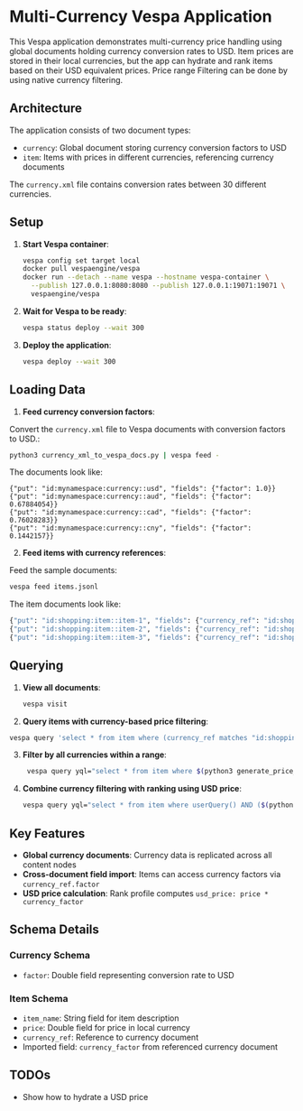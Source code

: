 # Multi-Currency Vespa Application

This Vespa application demonstrates multi-currency price handling using global documents holding currency conversion rates to USD.
Item prices are stored in their local currencies, but the app can hydrate and rank items based on their USD equivalent prices.
Price range Filtering can be done by using native currency filtering.

## Architecture

The application consists of two document types:
- `currency`: Global document storing currency conversion factors to USD
- `item`: Items with prices in different currencies, referencing currency documents

The `currency.xml` file contains conversion rates between 30 different currencies.

## Setup

1. **Start Vespa container**:
   ```bash
   vespa config set target local
   docker pull vespaengine/vespa
   docker run --detach --name vespa --hostname vespa-container \
     --publish 127.0.0.1:8080:8080 --publish 127.0.0.1:19071:19071 \
     vespaengine/vespa
   ```

2. **Wait for Vespa to be ready**:
   ```bash
   vespa status deploy --wait 300
   ```

3. **Deploy the application**:
   ```bash
   vespa deploy --wait 300
   ```

## Loading Data

1. **Feed currency conversion factors**:

Convert the `currency.xml` file to Vespa documents with conversion factors to USD.:
```bash
python3 currency_xml_to_vespa_docs.py | vespa feed -
```

The documents look like:
```jsonl
{"put": "id:mynamespace:currency::usd", "fields": {"factor": 1.0}}
{"put": "id:mynamespace:currency::aud", "fields": {"factor": 0.67884054}}
{"put": "id:mynamespace:currency::cad", "fields": {"factor": 0.76028283}}
{"put": "id:mynamespace:currency::cny", "fields": {"factor": 0.1442157}}
```

2. **Feed items with currency references**:

Feed the sample documents:

```bash
vespa feed items.jsonl
```

The item documents look like: 
 
```bash
{"put": "id:shopping:item::item-1", "fields": {"currency_ref": "id:shopping:currency::usd", "price": 3836, "item_name": "emerald gemstone bracelet"}}
{"put": "id:shopping:item::item-2", "fields": {"currency_ref": "id:shopping:currency::usd", "price": 14, "item_name": "Handmade ceramic ring dish"}}
{"put": "id:shopping:item::item-3", "fields": {"currency_ref": "id:shopping:currency::usd", "price": 45, "item_name": "Handmade wooden cutting board"}}
```

## Querying

1. **View all documents**:
   ```bash
   vespa visit
   ```

2. **Query items with currency-based price filtering**:
```bash
vespa query 'select * from item where (currency_ref matches "id:shopping:currency::usd" and price >= 4000.0)'
```

3. **Filter by all currencies within a range**:
   ```bash
    vespa query yql="select * from item where $(python3 generate_price_filter_query.py --min_price 20 --max_price 100 --currency USD)"
   ```
4. **Combine currency filtering with ranking using USD price**:
   ```bash
   vespa query yql="select * from item where userQuery() AND ($(python3 generate_price_filter_query.py --min_price 20 --max_price 100 --currency USD))" query="vintage"
   ```


## Key Features

- **Global currency documents**: Currency data is replicated across all content nodes
- **Cross-document field import**: Items can access currency factors via `currency_ref.factor`
- **USD price calculation**: Rank profile computes `usd_price: price * currency_factor`

## Schema Details

### Currency Schema
- `factor`: Double field representing conversion rate to USD

### Item Schema
- `item_name`: String field for item description
- `price`: Double field for price in local currency
- `currency_ref`: Reference to currency document
- Imported field: `currency_factor` from referenced currency document

## TODOs

- Show how to hydrate a USD price 